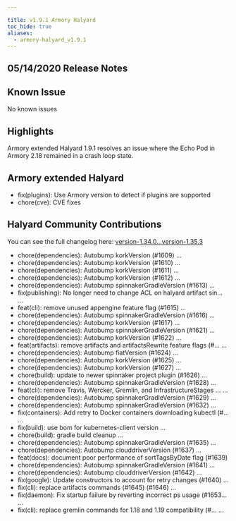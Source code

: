 ```yaml
---

title: v1.9.1 Armory Halyard
toc_hide: true
aliases:
  - armory-halyard_v1.9.1
---
```


## 05/14/2020 Release Notes

## Known Issue
No known issues

## Highlights

Armory extended Halyard 1.9.1 resolves an issue where the Echo Pod in Armory 2.18 remained in a crash loop state.


## Armory extended Halyard 
- fix(plugins): Use Armory version to detect if plugins are supported
- chore(cve): CVE fixes


## Halyard Community Contributions 
You can see the full changelog here: [version-1.34.0...version-1.35.3](https://github.com/spinnaker/halyard/compare/version-1.34.0...version-1.35.3)

- chore(dependencies): Autobump korkVersion (#1609) …
- chore(dependencies): Autobump korkVersion (#1610) …
- chore(dependencies): Autobump korkVersion (#1611) …
- chore(dependencies): Autobump korkVersion (#1612) …
- chore(dependencies): Autobump spinnakerGradleVersion (#1613) …
- fix(publishing): No longer need to change ACL on halyard artifact sin… …
- feat(cli): remove unused appengine feature flag (#1615) …
- chore(dependencies): Autobump spinnakerGradleVersion (#1616) …
- chore(dependencies): Autobump korkVersion (#1617) …
- chore(dependencies): Autobump spinnakerGradleVersion (#1621) …
- chore(dependencies): Autobump korkVersion (#1622) …
- feat(artifacts): remove artifacts and artifactsRewrite feature flags (#… …
- chore(dependencies): Autobump fiatVersion (#1624) …
- chore(dependencies): Autobump korkVersion (#1625) …
- chore(dependencies): Autobump korkVersion (#1627) …
- chore(build): update to newer spinnaker project plugin (#1626) …
- chore(dependencies): Autobump spinnakerGradleVersion (#1628) …
- feat(cli): remove Travis, Wercker, Gremlin, and InfrastructureStages … …
- chore(dependencies): Autobump spinnakerGradleVersion (#1629) …
- chore(dependencies): Autobump spinnakerGradleVersion (#1632) …
- fix(containers): Add retry to Docker containers downloading kubectl (#… …
- fix(build): use bom for kubernetes-client version …
- chore(build): gradle build cleanup …
- chore(dependencies): Autobump spinnakerGradleVersion (#1635) …
- chore(dependencies): Autobump clouddriverVersion (#1637) …
- feat(docs): document poor performance of sortTagsByDate flag (#1639)
- chore(dependencies): Autobump spinnakerGradleVersion (#1641) …
- chore(dependencies): Autobump clouddriverVersion (#1642) …
- fix(google): Update constructors to account for retry changes (#1640) …
- fix(cli): replace artifacts commands (#1645) (#1646) …
- fix(daemon): Fix startup failure by reverting incorrect ps usage (#1653… …
- fix(cli): replace gremlin commands for 1.18 and 1.19 compatibility (#… …
